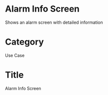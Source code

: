 # Alarm Info Screen
Shows an alarm screen with detailed information 

# Category
Use Case

# Title
Alarm Info Screen